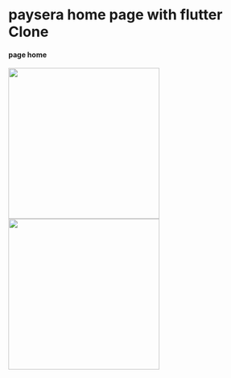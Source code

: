 <h1>paysera home page with flutter Clone </h1>
  
  <h4>page home </h4>
<img src="https://github.com/abenkoula71/paysera-page-home-flutter/blob/main/Screenshot_1633356044.png" width="300" />
<img src="https://github.com/abenkoula71/paysera-page-home-flutter/blob/main/Screenshot_1633356032.png" width="300" />
